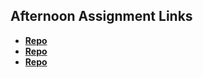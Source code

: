 ## Afternoon Assignment Links

* **[Repo](https://github.com/jarrettcameron03/<ASSIGNMENT_REPO>)**
* **[Repo](https://github.com/jarrettcameron03/<ASSIGNMENT_REPO>)**
* **[Repo](https://github.com/jarrettcameron03/<ASSIGNMENT_REPO>)**
